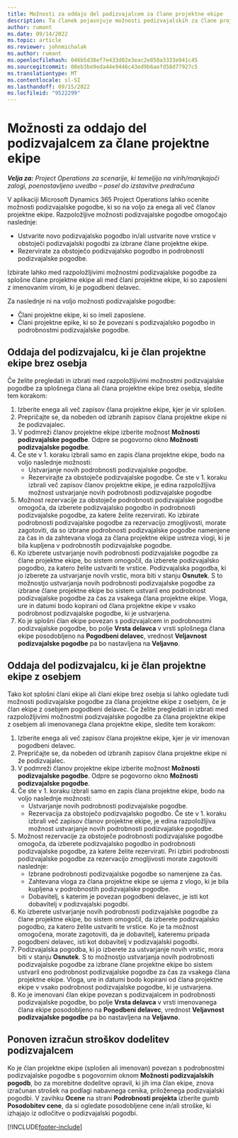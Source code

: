 ```yaml
---
title: Možnosti za oddajo del podizvajalcem za člane projektne ekipe
description: Ta članek pojasnjuje možnosti podizvajalskih za člane projektne ekipe v aplikaciji Microsoft Dynamics 365 Project Operations.
author: rumant
ms.date: 09/14/2022
ms.topic: article
ms.reviewer: johnmichalak
ms.author: rumant
ms.openlocfilehash: 046b5d38ef7e433d02e3eac2e858a3333e941c45
ms.sourcegitcommit: 08eb3be9eda44e9446c43ed9b6aefd58d77927c5
ms.translationtype: MT
ms.contentlocale: sl-SI
ms.lasthandoff: 09/15/2022
ms.locfileid: "9522299"
---
```

# <a name="subcontracting-options-for-project-team-members"></a>Možnosti za oddajo del podizvajalcem za člane projektne ekipe

_**Velja za:** Project Operations za scenarije, ki temeljijo na virih/manjkajoči zalogi, poenostavljeno uvedbo – posel do izstavitve predračuna_

V aplikaciji Microsoft Dynamics 365 Project Operations lahko ocenite možnosti podizvajalske pogodbe, ki so na voljo za enega ali več članov projektne ekipe. Razpoložljive možnosti podizvajalske pogodbe omogočajo naslednje:

- Ustvarite novo podizvajalsko pogodbo in/ali ustvarite nove vrstice v obstoječi podizvajalski pogodbi za izbrane člane projektne ekipe. 
- Rezervirate za obstoječo podizvajalsko pogodbo in podrobnosti podizvajalske pogodbe. 

Izbirate lahko med razpoložljivimi možnostmi podizvajalske pogodbe za splošne člane projektne ekipe ali med člani projektne ekipe, ki so zaposleni z imenovanim virom, ki je pogodbeni delavec. 

Za naslednje ni na voljo možnosti podizvajalske pogodbe:

- Člani projektne ekipe, ki so imeli zaposlene. 
- Člani projektne epike, ki so že povezani s podizvajalsko pogodbo in podrobnostmi podizvajalske pogodbe. 

## <a name="subcontracting-an-unstaffed-project-team-member"></a>Oddaja del podizvajalcu, ki je član projektne ekipe brez osebja

Če želite pregledati in izbrati med razpoložljivimi možnostmi podizvajalske pogodbe za splošnega člana ali člana projektne ekipe brez osebja, sledite tem korakom:

1. Izberite enega ali več zapisov člana projektne ekipe, kjer je vir splošen.
2. Prepričajte se, da nobeden od izbranih zapisov člana projektne ekipe ni že podizvajalec. 
3. V podmreži članov projektne ekipe izberite možnost **Možnosti podizvajalske pogodbe**. Odpre se pogovorno okno **Možnosti podizvajalske pogodbe**. 
4. Če ste v 1. koraku izbrali samo en zapis člana projektne ekipe, bodo na voljo naslednje možnosti:
    - Ustvarjanje novih podrobnosti podizvajalske pogodbe. 
    - Rezervirajte za obstoječe podizvajalske pogodbe. Če ste v 1. koraku izbrali več zapisov članov projektne ekipe, je edina razpoložljiva možnost ustvarjanje novih podrobnosti podizvajalske pogodbe
5. Možnost rezervacije za obstoječe podrobnosti podizvajalske pogodbe omogoča, da izberete podizvajalsko pogodbo in podrobnosti podizvajalske pogodbe, za katere želite rezervirati. Ko izbirate podrobnosti podizvajalske pogodbe za rezervacijo zmogljivosti, morate zagotoviti, da so izbrane podrobnosti podizvajalske pogodbe namenjene za čas in da zahtevana vloga za člana projektne ekipe ustreza vlogi, ki je bila kupljena v podrobnostih podizvajalske pogodbe.
6. Ko izberete ustvarjanje novih podrobnosti podizvajalske pogodbe za člane projektne ekipe, bo sistem omogočil, da izberete podizvajalsko pogodbo, za katero želite ustvariti te vrstice. Podizvajalska pogodba, ki jo izberete za ustvarjanje novih vrstic, mora biti v stanju **Osnutek**. S to možnostjo ustvarjanja novih podrobnosti podizvajalske pogodbe za izbrane člane projektne ekipe bo sistem ustvaril eno podrobnost podizvajalske pogodbe za čas za vsakega člana projektne ekipe. Vloga, ure in datumi bodo kopirani od člana projektne ekipe v vsako podrobnost podizvajalske pogodbe, ki je ustvarjena. 
7. Ko je splošni član ekipe povezan s podizvajalcem in podrobnostmi podizvajalske pogodbe, bo polje **Vrsta delavca** v vrsti splošnega člana ekipe posodobljeno na **Pogodbeni delavec**, vrednost **Veljavnost podizvajalske pogodbe** pa bo nastavljena na **Veljavno**.

## <a name="subcontracting-a-staffed-project-team-member"></a>Oddaja del podizvajalcu, ki je član projektne ekipe z osebjem

Tako kot splošni člani ekipe ali člani ekipe brez osebja si lahko ogledate tudi možnosti podizvajalske pogodbe za člana projektne ekipe z osebjem, če je član ekipe z osebjem pogodbeni delavec. Če želite pregledati in izbrati med razpoložljivimi možnostmi podizvajalske pogodbe za člana projektne ekipe z osebjem ali imenovanega člana projektne ekipe, sledite tem korakom:

1. Izberite enega ali več zapisov člana projektne ekipe, kjer je vir imenovan pogodbeni delavec.
2. Prepričajte se, da nobeden od izbranih zapisov člana projektne ekipe ni že podizvajalec. 
3. V podmreži članov projektne ekipe izberite možnost **Možnosti podizvajalske pogodbe**. Odpre se pogovorno okno **Možnosti podizvajalske pogodbe**. 
4. Če ste v 1. koraku izbrali samo en zapis člana projektne ekipe, bodo na voljo naslednje možnosti:
      - Ustvarjanje novih podrobnosti podizvajalske pogodbe.
      - Rezervacija za obstoječo podizvajalsko pogodbo.
  Če ste v 1. koraku izbrali več zapisov članov projektne ekipe, je edina razpoložljiva možnost ustvarjanje novih podrobnosti podizvajalske pogodbe.
5. Možnost rezervacije za obstoječe podrobnosti podizvajalske pogodbe omogoča, da izberete podizvajalsko pogodbo in podrobnosti podizvajalske pogodbe, za katere želite rezervirati. Pri izbiri podrobnosti podizvajalske pogodbe za rezervacijo zmogljivosti morate zagotoviti naslednje:
      - Izbrane podrobnosti podizvajalske pogodbe so namenjene za čas. 
      - Zahtevana vloga za člana projektne ekipe se ujema z vlogo, ki je bila kupljena v podrobnostih podizvajalske pogodbe. 
      - Dobavitelj, s katerim je povezan pogodbeni delavec, je isti kot dobavitelj v podizvajalski pogodbi.
6. Ko izberete ustvarjanje novih podrobnosti podizvajalske pogodbe za člane projektne ekipe, bo sistem omogočil, da izberete podizvajalsko pogodbo, za katero želite ustvariti te vrstice. Ko je ta možnost omogočena, morate zagotoviti, da je dobavitelj, kateremu pripada pogodbeni delavec, isti kot dobavitelj v podizvajalski pogodbi. 
7. Podizvajalska pogodba, ki jo izberete za ustvarjanje novih vrstic, mora biti v stanju **Osnutek**. S to možnostjo ustvarjanja novih podrobnosti podizvajalske pogodbe za izbrane člane projektne ekipe bo sistem ustvaril eno podrobnost podizvajalske pogodbe za čas za vsakega člana projektne ekipe. Vloga, ure in datumi bodo kopirani od člana projektne ekipe v vsako podrobnost podizvajalske pogodbe, ki je ustvarjena.  
8. Ko je imenovani član ekipe povezan s podizvajalcem in podrobnosti podizvajalske pogodbe, bo polje **Vrsta delavca** v vrsti imenovanega člana ekipe posodobljeno na **Pogodbeni delavec**, vrednost **Veljavnost podizvajalske pogodbe** pa bo nastavljena na **Veljavno**.

## <a name="re-costing-subcontractor-assignments"></a>Ponoven izračun stroškov dodelitev podizvajalcem

Ko je član projektne ekipe (splošen ali imenovan) povezan s podrobnostmi podizvajalske pogodbe s pogovornim oknom **Možnosti podizvajalskih pogodb**, bo za morebitne dodelitve opravil, ki jih ima član ekipe, znova izračunan strošek na podlagi nabavnega cenika, priloženega podizvajalski pogodbi. V zavihku **Ocene** na strani **Podrobnosti projekta** izberite gumb **Posodobitev cene**, da si ogledate posodobljene cene in/ali stroške, ki izhajajo iz odločitve o podizvajalski pogodbi.

[!INCLUDE[footer-include](../../includes/footer-banner.md)]
